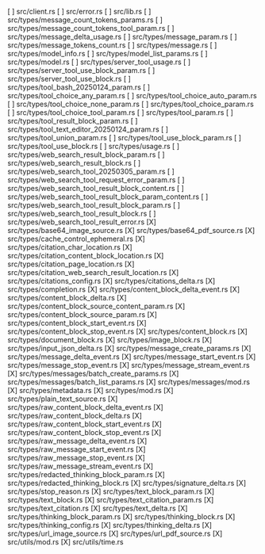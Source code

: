 [ ] src/client.rs
[ ] src/error.rs
[ ] src/lib.rs
[ ] src/types/message_count_tokens_params.rs
[ ] src/types/message_count_tokens_tool_param.rs
[ ] src/types/message_delta_usage.rs
[ ] src/types/message_param.rs
[ ] src/types/message_tokens_count.rs
[ ] src/types/message.rs
[ ] src/types/model_info.rs
[ ] src/types/model_list_params.rs
[ ] src/types/model.rs
[ ] src/types/server_tool_usage.rs
[ ] src/types/server_tool_use_block_param.rs
[ ] src/types/server_tool_use_block.rs
[ ] src/types/tool_bash_20250124_param.rs
[ ] src/types/tool_choice_any_param.rs
[ ] src/types/tool_choice_auto_param.rs
[ ] src/types/tool_choice_none_param.rs
[ ] src/types/tool_choice_param.rs
[ ] src/types/tool_choice_tool_param.rs
[ ] src/types/tool_param.rs
[ ] src/types/tool_result_block_param.rs
[ ] src/types/tool_text_editor_20250124_param.rs
[ ] src/types/tool_union_param.rs
[ ] src/types/tool_use_block_param.rs
[ ] src/types/tool_use_block.rs
[ ] src/types/usage.rs
[ ] src/types/web_search_result_block_param.rs
[ ] src/types/web_search_result_block.rs
[ ] src/types/web_search_tool_20250305_param.rs
[ ] src/types/web_search_tool_request_error_param.rs
[ ] src/types/web_search_tool_result_block_content.rs
[ ] src/types/web_search_tool_result_block_param_content.rs
[ ] src/types/web_search_tool_result_block_param.rs
[ ] src/types/web_search_tool_result_block.rs
[ ] src/types/web_search_tool_result_error.rs
[X] src/types/base64_image_source.rs
[X] src/types/base64_pdf_source.rs
[X] src/types/cache_control_ephemeral.rs
[X] src/types/citation_char_location.rs
[X] src/types/citation_content_block_location.rs
[X] src/types/citation_page_location.rs
[X] src/types/citation_web_search_result_location.rs
[X] src/types/citations_config.rs
[X] src/types/citations_delta.rs
[X] src/types/completion.rs
[X] src/types/content_block_delta_event.rs
[X] src/types/content_block_delta.rs
[X] src/types/content_block_source_content_param.rs
[X] src/types/content_block_source_param.rs
[X] src/types/content_block_start_event.rs
[X] src/types/content_block_stop_event.rs
[X] src/types/content_block.rs
[X] src/types/document_block.rs
[X] src/types/image_block.rs
[X] src/types/input_json_delta.rs
[X] src/types/message_create_params.rs
[X] src/types/message_delta_event.rs
[X] src/types/message_start_event.rs
[X] src/types/message_stop_event.rs
[X] src/types/message_stream_event.rs
[X] src/types/messages/batch_create_params.rs
[X] src/types/messages/batch_list_params.rs
[X] src/types/messages/mod.rs
[X] src/types/metadata.rs
[X] src/types/mod.rs
[X] src/types/plain_text_source.rs
[X] src/types/raw_content_block_delta_event.rs
[X] src/types/raw_content_block_delta.rs
[X] src/types/raw_content_block_start_event.rs
[X] src/types/raw_content_block_stop_event.rs
[X] src/types/raw_message_delta_event.rs
[X] src/types/raw_message_start_event.rs
[X] src/types/raw_message_stop_event.rs
[X] src/types/raw_message_stream_event.rs
[X] src/types/redacted_thinking_block_param.rs
[X] src/types/redacted_thinking_block.rs
[X] src/types/signature_delta.rs
[X] src/types/stop_reason.rs
[X] src/types/text_block_param.rs
[X] src/types/text_block.rs
[X] src/types/text_citation_param.rs
[X] src/types/text_citation.rs
[X] src/types/text_delta.rs
[X] src/types/thinking_block_param.rs
[X] src/types/thinking_block.rs
[X] src/types/thinking_config.rs
[X] src/types/thinking_delta.rs
[X] src/types/url_image_source.rs
[X] src/types/url_pdf_source.rs
[X] src/utils/mod.rs
[X] src/utils/time.rs

